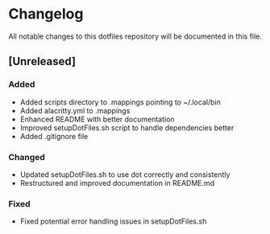 # Changelog

All notable changes to this dotfiles repository will be documented in this file.

## [Unreleased]

### Added
- Added scripts directory to .mappings pointing to ~/.local/bin
- Added alacritty.yml to .mappings
- Enhanced README with better documentation
- Improved setupDotFiles.sh script to handle dependencies better
- Added .gitignore file

### Changed
- Updated setupDotFiles.sh to use dot correctly and consistently
- Restructured and improved documentation in README.md

### Fixed
- Fixed potential error handling issues in setupDotFiles.sh